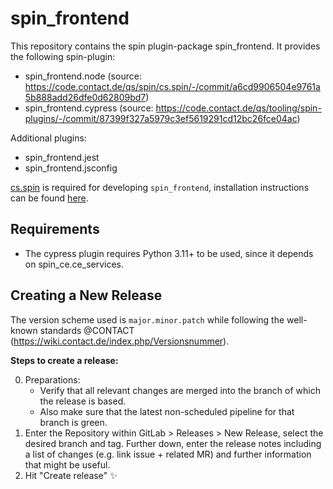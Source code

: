 # spin_frontend

This repository contains the spin plugin-package spin_frontend. It provides the
following spin-plugin:

-   spin_frontend.node (source:
    https://code.contact.de/qs/spin/cs.spin/-/commit/a6cd9906504e9761a5b888add26dfe0d62809bd7)
-   spin_frontend.cypress (source:
    https://code.contact.de/qs/tooling/spin-plugins/-/commit/87399f327a5979c3ef5619291cd12bc26fce04ac)

Additional plugins:

-   spin_frontend.jest
-   spin_frontend.jsconfig

[cs.spin](https://code.contact.de/qs/spin/cs.spin) is required for developing
`spin_frontend`, installation instructions can be found
[here](http://qs.pages.contact.de/spin/cs.spin/installation.html).

## Requirements

-   The cypress plugin requires Python 3.11+ to be used, since it depends on
    spin_ce.ce_services.

## Creating a New Release

The version scheme used is `major.minor.patch` while following the well-known
standards @CONTACT (https://wiki.contact.de/index.php/Versionsnummer).

**Steps to create a release:**

0. Preparations:
    - Verify that all relevant changes are merged into the branch of which the
      release is based.
    - Also make sure that the latest non-scheduled pipeline for that branch is
      green.
1. Enter the Repository within GitLab > Releases > New Release, select the
   desired branch and tag. Further down, enter the release notes including a
   list of changes (e.g. link issue + related MR) and further information that
   might be useful.
2. Hit "Create release" ✨
